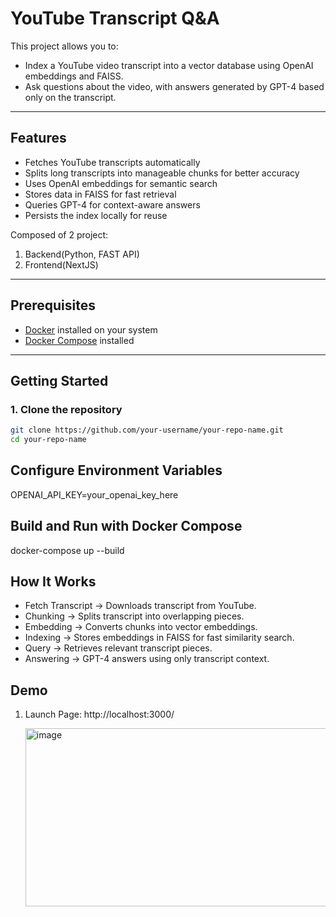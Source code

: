 # YouTube Transcript Q&A

This project allows you to:
* Index a YouTube video transcript into a vector database using OpenAI embeddings and FAISS.
* Ask questions about the video, with answers generated by GPT-4 based only on the transcript.
  
---

## Features
- Fetches YouTube transcripts automatically
- Splits long transcripts into manageable chunks for better accuracy
- Uses OpenAI embeddings for semantic search
- Stores data in FAISS for fast retrieval
- Queries GPT-4 for context-aware answers
- Persists the index locally for reuse

Composed of 2 project:

1. Backend(Python, FAST API)
2. Frontend(NextJS)

---
## Prerequisites
- [Docker](https://www.docker.com/get-started) installed on your system  
- [Docker Compose](https://docs.docker.com/compose/) installed  

---

## Getting Started

### 1. Clone the repository
```bash
git clone https://github.com/your-username/your-repo-name.git
cd your-repo-name
```

## Configure Environment Variables
OPENAI_API_KEY=your_openai_key_here

## Build and Run with Docker Compose
docker-compose up --build

## How It Works

* Fetch Transcript → Downloads transcript from YouTube.
* Chunking → Splits transcript into overlapping pieces.
* Embedding → Converts chunks into vector embeddings.
* Indexing → Stores embeddings in FAISS for fast similarity search.
* Query → Retrieves relevant transcript pieces.
* Answering → GPT-4 answers using only transcript context.


## Demo
1. Launch Page: http://localhost:3000/
   
   <img width="593" height="285" alt="image" src="https://github.com/user-attachments/assets/c71270cc-ed70-4147-b0ef-960533a81e38" />

